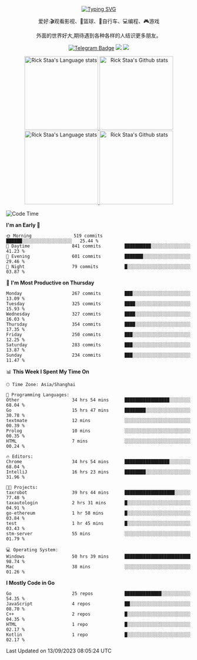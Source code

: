 <div align="center"> 

[![Typing SVG](https://readme-typing-svg.herokuapp.com?size=25&duration=2500&color=eeeeee&vCenter=true&width=200&height=40&lines=Hi+there+%F0%9F%91%8B%F0%9F%8F%BB;I'm+DanBai)](https://git.io/typing-svg)

爱好:🎬观看影视、🏀篮球、🚴自行车、💻编程、🎮游戏

外面的世界好大,期待遇到各种各样的人结识更多朋友。

[![Telegram Badge](https://img.shields.io/badge/-Telegram-blue?style=flat&logo=Telegram&logoColor=white)](https://t.me/danbai9420) 
[![](https://img.shields.io/badge/-Blog-brightgreen?style=flat&logo=Blogger&logoColor=white)](https://p00q.cn)
[![](https://img.shields.io/badge/-Email-red?style=flat&logo=Mail.Ru&logoColor=white)](mailto:danbai@88.com)
</div>

<!-- Light Mode -->
<div align="center"> 
<a href="https://github.com/anuraghazra/github-readme-stats#gh-light-mode-only">
<img height=200 src="https://github-readme-stats.vercel.app/api/top-langs/?username=danbai225&layout=compact&langs_count=10&hide_border=1&role=OWNER,COLLABORATOR#gh-light-mode-only" alt="Rick Staa's Language stats" />
</a>
<a href="https://github.com/anuraghazra/github-readme-stats#gh-light-mode-only">
<img height=200 src="https://github-readme-stats.vercel.app/api?username=danbai225&show_icons=true&count_private=true&line_height=28&hide_border=1&include_all_commits=true&card_width=450&role=OWNER,COLLABORATOR&exclude_repo=github-readme-stats#gh-light-mode-only" alt="Rick Staa's Github stats" />
</a>
</div>

<!-- Dark Mode -->
<div align="center"> 
<a href="https://github.com/anuraghazra/github-readme-stats#gh-dark-mode-only">
<img height=200 src="https://github-readme-stats.vercel.app/api/top-langs/?username=danbai225&layout=compact&langs_count=10&hide_border=1&role=OWNER,COLLABORATOR&theme=github_dark#gh-dark-mode-only" alt="Rick Staa's Language stats" />
</a>
<a href="https://github.com/anuraghazra/github-readme-stats#gh-dark-mode-only">
<img height=200 src="https://github-readme-stats.vercel.app/api?username=danbai225&show_icons=true&count_private=true&line_height=28&hide_border=1&include_all_commits=true&card_width=450&role=OWNER,COLLABORATOR&exclude_repo=github-readme-stats&theme=github_dark#gh-dark-mode-only" alt="Rick Staa's Github stats" />
</a>
</div>

<!--START_SECTION:waka-->
![Code Time](http://img.shields.io/badge/Code%20Time-1%2C095%20hrs%2028%20mins-blue)

**I'm an Early 🐤** 

```text
🌞 Morning                519 commits         ██████░░░░░░░░░░░░░░░░░░░   25.44 % 
🌆 Daytime                841 commits         ██████████░░░░░░░░░░░░░░░   41.23 % 
🌃 Evening                601 commits         ███████░░░░░░░░░░░░░░░░░░   29.46 % 
🌙 Night                  79 commits          █░░░░░░░░░░░░░░░░░░░░░░░░   03.87 % 
```
📅 **I'm Most Productive on Thursday** 

```text
Monday                   267 commits         ███░░░░░░░░░░░░░░░░░░░░░░   13.09 % 
Tuesday                  325 commits         ████░░░░░░░░░░░░░░░░░░░░░   15.93 % 
Wednesday                327 commits         ████░░░░░░░░░░░░░░░░░░░░░   16.03 % 
Thursday                 354 commits         ████░░░░░░░░░░░░░░░░░░░░░   17.35 % 
Friday                   250 commits         ███░░░░░░░░░░░░░░░░░░░░░░   12.25 % 
Saturday                 283 commits         ███░░░░░░░░░░░░░░░░░░░░░░   13.87 % 
Sunday                   234 commits         ███░░░░░░░░░░░░░░░░░░░░░░   11.47 % 
```


📊 **This Week I Spent My Time On** 

```text
🕑︎ Time Zone: Asia/Shanghai

💬 Programming Languages: 
Other                    34 hrs 54 mins      █████████████████░░░░░░░░   68.04 % 
Go                       15 hrs 47 mins      ████████░░░░░░░░░░░░░░░░░   30.78 % 
textmate                 12 mins             ░░░░░░░░░░░░░░░░░░░░░░░░░   00.39 % 
Prolog                   10 mins             ░░░░░░░░░░░░░░░░░░░░░░░░░   00.35 % 
HTML                     7 mins              ░░░░░░░░░░░░░░░░░░░░░░░░░   00.24 % 

🔥 Editors: 
Chrome                   34 hrs 54 mins      █████████████████░░░░░░░░   68.04 % 
IntelliJ                 16 hrs 23 mins      ████████░░░░░░░░░░░░░░░░░   31.96 % 

🐱‍💻 Projects: 
taxrobot                 39 hrs 44 mins      ███████████████████░░░░░░   77.48 % 
taxautologin             2 hrs 31 mins       █░░░░░░░░░░░░░░░░░░░░░░░░   04.91 % 
go-ethereum              1 hr 58 mins        █░░░░░░░░░░░░░░░░░░░░░░░░   03.84 % 
test                     1 hr 45 mins        █░░░░░░░░░░░░░░░░░░░░░░░░   03.43 % 
stm-server               55 mins             ░░░░░░░░░░░░░░░░░░░░░░░░░   01.79 % 

💻 Operating System: 
Windows                  50 hrs 39 mins      █████████████████████████   98.74 % 
Mac                      38 mins             ░░░░░░░░░░░░░░░░░░░░░░░░░   01.26 % 
```

**I Mostly Code in Go** 

```text
Go                       25 repos            ██████████████░░░░░░░░░░░   54.35 % 
JavaScript               4 repos             ██░░░░░░░░░░░░░░░░░░░░░░░   08.70 % 
C++                      2 repos             █░░░░░░░░░░░░░░░░░░░░░░░░   04.35 % 
HTML                     1 repo              █░░░░░░░░░░░░░░░░░░░░░░░░   02.17 % 
Kotlin                   1 repo              █░░░░░░░░░░░░░░░░░░░░░░░░   02.17 % 
```




 Last Updated on 13/09/2023 08:05:24 UTC
<!--END_SECTION:waka-->
